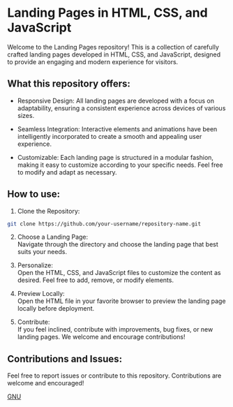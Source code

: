 # Landing Pages in HTML, CSS, and JavaScript
Welcome to the Landing Pages repository! This is a collection of carefully crafted landing pages developed in HTML, CSS, and JavaScript, designed to provide an engaging and modern experience for visitors.

## What this repository offers:
* Responsive Design: All landing pages are developed with a focus on adaptability, ensuring a consistent experience across devices of various sizes.

* Seamless Integration: Interactive elements and animations have been intelligently incorporated to create a smooth and appealing user experience.

* Customizable: Each landing page is structured in a modular fashion, making it easy to customize according to your specific needs. Feel free to modify and adapt as necessary.

## How to use:
1. Clone the Repository:<br>
 ```bash
 git clone https://github.com/your-username/repository-name.git
 ```

2. Choose a Landing Page:<br>
Navigate through the directory and choose the landing page that best suits your needs.

3. Personalize:<br>
Open the HTML, CSS, and JavaScript files to customize the content as desired. Feel free to add, remove, or modify elements.

4. Preview Locally:<br>
Open the HTML file in your favorite browser to preview the landing page locally before deployment.

5. Contribute:<br>
If you feel inclined, contribute with improvements, bug fixes, or new landing pages. We welcome and encourage contributions!

## Contributions and Issues:<br>
Feel free to report issues or contribute to this repository. Contributions are welcome and encouraged!

[GNU](https://choosealicense.com/licenses/agpl-3.0/)